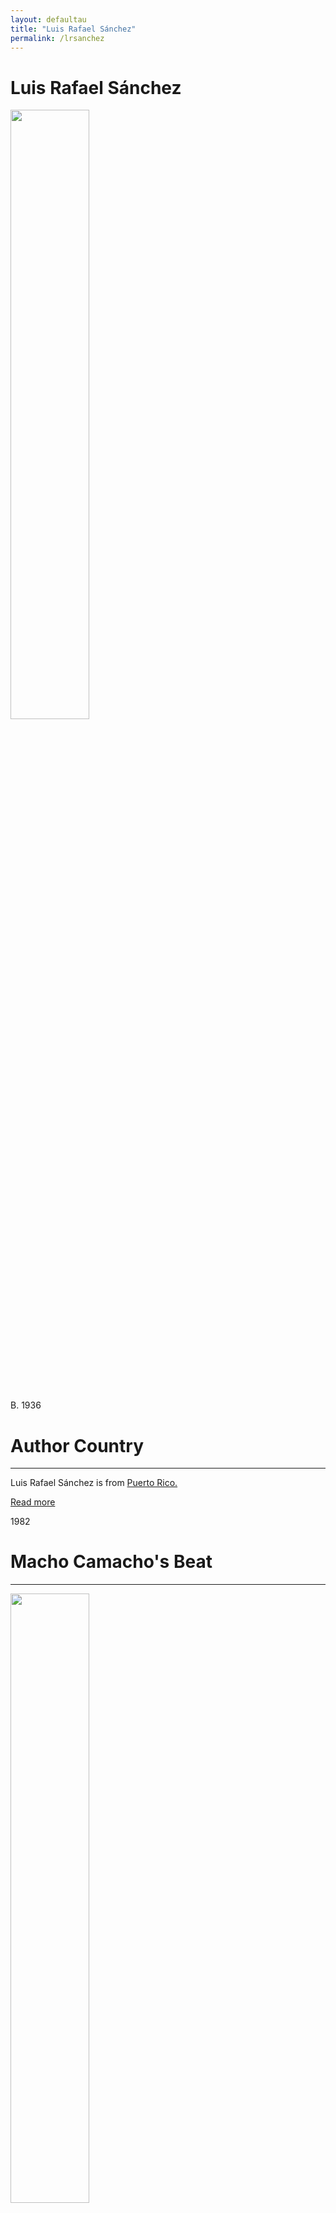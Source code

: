 ```yaml
---
layout: defaultau
title: "Luis Rafael Sánchez"
permalink: /lrsanchez
---
```


<div class="content">
    <h1>Luis Rafael Sánchez</h1>
    <div class="quote">
        <div><img src="https://www.elnuevodia.com/resizer/QhEURZn7i4UivlJcDbFTy5DTlKw=/1200x1200/filters:quality(75):format(jpeg):focal(900x600:910x590)/cloudfront-us-east-1.images.arcpublishing.com/gfrmedia/LGVSOO5QUBASVHM3T7HVGA6MJE.jpg" height="50%" width = "50%" class="logo"></div>
    </div>
    <div class="timeline">
        <div style="padding-bottom:100px;"></div>
        <div class="block">
            <div class="date right"><p class="right"> B. 1936 </p></div>
            <div class="dot"></div>
            <div class="left first">
            <div class="author_country">
                <h1>Author Country</h1><hr>
          <div class="aclocation">  <p> Luis Rafael Sánchez is from <a href="http://localhost:4000/37"> Puerto Rico.</a></p></div>
          <div class="acreadmore"> <a href="https://en.wikipedia.org/wiki/Luis_Rafael_S%C3%A1nchez" target="_blank">Read more</a></div>
            </div>
            </div>
        </div>
        <div class="block">
            <div class="date left"><p class="left">1982</p></div>
            <div class="dot"></div>
            <div class="right">
                <h1>Macho Camacho's Beat</h1><hr>
                <p><img src="https://books.google.dm/books/content?id=o3BlAAAAMAAJ&printsec=frontcover&img=1&zoom=1&imgtk=AFLRE72bcm_h_-WQ4_yjRtwmCDRLlXRNO1gU9MgGLzJzWraE-okB9E258xYqpMAleGXADyIurz4E41SNfenr_FgiyW_18KcYuJxRRcG13N9JgYTH3dwS2YEqqEpq8iUAhO1MGXO-vL12" height="50%" width = "50%"></p>
                <p>
                Language: English <br/>
                Publisher: Avon <br/>
                Pub_location:New York, NY, United States <br/>
                Genre:Fiction Novel <br/>
		    Translation:  y <br/>
                Length: 211 <br/>                </p>
            </div>
        </div>
        <div class="block">
            <div class="date right"><p class="right hide">1997</p></div>
            <div class="dot"></div>
            <div class="left hide">
                <h1>La Guaracha Del Macho Camacho</h1><hr>
                <p><img src="https://m.media-amazon.com/images/I/4166TZsx83L._SY291_BO1,204,203,200_QL40_FMwebp_.jpg" height="50%" width = "50%"></p>
               <p>
                Language: Spanish <br/>
                Publisher:Ediciones de la flor<br/>
                Pub_location:Buenos Aires, Argentina <br/>
                Genre: Fiction (Novel) <br/>
                Length: 233 <br/>                </p>
            </div>
        </div>

